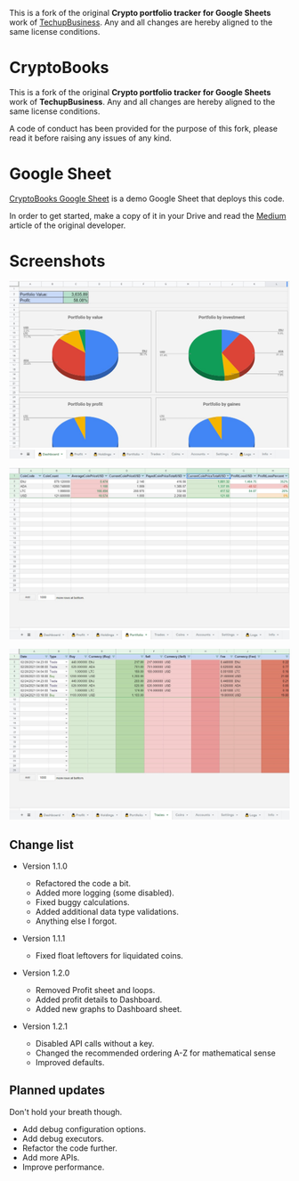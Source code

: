 This is a fork of the original **Crypto portfolio tracker for Google Sheets** work of [TechupBusiness](info@techupbusiness.com).
Any and all changes are hereby aligned to the same license conditions.


# CryptoBooks
This is a fork of the original **Crypto portfolio tracker for Google Sheets** work of **TechupBusiness**.
Any and all changes are hereby aligned to the same license conditions.

A code of conduct has been provided for the purpose of this fork, please read it before raising any issues of any kind.


# Google Sheet
[CryptoBooks Google Sheet](https://docs.google.com/spreadsheets/d/1e5owlgcDlpt8PJhtJkwiKRHzZtyYzyPl7gJEgNtAA3o/)
is a demo Google Sheet that deploys this code.

In order to get started, make a copy of it in your Drive and read the
[Medium](https://mindup.medium.com/free-crypto-portfolio-tracker-based-on-google-sheets-ef76070ec325)
article of the original developer.


# Screenshots
![Dashboard](assets/dashboard.jpg "Dashboard")

![Portfolio](assets/portfolio.jpg "Portfolio")

![Trades](assets/trades.jpg "Trades")


## Change list
- Version 1.1.0
    - Refactored the code a bit.
    - Added more logging (some disabled).
    - Fixed buggy calculations.
    - Added additional data type validations.
    - Anything else I forgot.

- Version 1.1.1
    - Fixed float leftovers for liquidated coins.

- Version 1.2.0
    - Removed Profit sheet and loops.
    - Added profit details to Dashboard.
    - Added new graphs to Dashboard sheet.

- Version 1.2.1
    - Disabled API calls without a key.
    - Changed the recommended ordering A-Z for mathematical sense
    - Improved defaults.


## Planned updates
Don't hold your breath though.

- Add debug configuration options.
- Add debug executors.
- Refactor the code further.
- Add more APIs.
- Improve performance.
